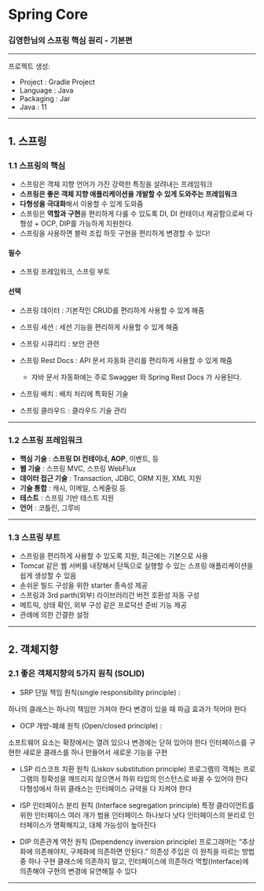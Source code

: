 # Spring Core

### 김영한님의 스프링 핵심 원리 - 기본편
****

프로젝트 생성:
* Project : Gradle Project
* Language : Java
* Packaging : Jar
* Java : 11
****

## 1. 스프링
### 1.1 스프링의 핵심

- 스프링은 객체 지향 언어가 가진 강력한 특징을 살려내는 프레임워크
- **스프링은 좋은 객체 지향 애플리케이션을 개발할 수 있게 도와주는 프레임워크**
- **다형성을 극대화**해서 이용할 수 있게 도와줌
- 스프링은 **역할과 구현**을 편리하게 다룰 수 있도록 DI, DI 컨테이너 제공함으로써 다형성 + OCP, DIP를 가능하게 지원한다.
- 스프링을 사용하면 블럭 조립 하듯 구현을 편리하게 변경할 수 있다!


#### 필수
- 스프링 프레임워크, 스프링 부트
#### 선택 
- 스프링 데이터 : 기본적인 CRUD를 편리하게 사용할 수 있게 해줌

- 스프링 세션 : 세션 기능을 편리하게 사용할 수 있게 해줌

- 스프링 시큐리티 : 보안 관련

- 스프링 Rest Docs : API 문서 자동화 관리를 편리하게 사용할 수 있게 해줌
  - 자바 문서 자동화에는 주로 Swagger 와 Spring Rest Docs 가 사용된다.
- 스프링 배치 : 배치 처리에 특화된 기술

- 스프링 클라우드 : 클라우드 기술 관리


****

### 1.2 스프링 프레임워크

- **핵심 기술** : **스프링 DI 컨테이너, AOP**, 이벤트, 등
- **웹 기술** : 스프링 MVC, 스프링 WebFlux
- **데이터 접근 기술** : Transaction, JDBC, ORM 지원, XML 지원
- **기술 통합** : 캐시, 이메일, 스케줄링 등
- **테스트** : 스프링 기반 테스트 지원
- **언어** : 코틀린, 그루비

****

### 1.3 스프링 부트

- 스프링을 편리하게 사용할 수 있도록 지원, 최근에는 기본으로 사용
- Tomcat 같은 웹 서버를 내장해서 단독으로 실행할 수 있는 스프링 애플리케이션을 쉽게 생성할 수 있음
- 손쉬운 빌드 구성을 위한 starter 종속성 제공
- 스프링과 3rd parth(외부) 라이브러리간 버전 호환성 자동 구성
- 메트릭, 상태 확인, 외부 구성 같은 프로덕션 준비 기능 제공
- 관례에 의한 간결한 설정

**** 

## 2. 객체지향
### 2.1 좋은 객체지향의 5가지 원칙 (SOLID)

* SRP 단일 책임 원칙(single responsibility principle) :

하나의 클래스는 하나의 책임만 가져야 한다
변경이 있을 때 파급 효과가 적어야 한다


* OCP 개방-폐쇄 원칙 (Open/closed principle) :

소프트웨어 요소는 확장에서는 열려 있으나 변경에는 닫혀 있어야 한다
인터페이스를 구현한 새로운 클래스를 하나 만들어서 새로운 기능을 구현


* LSP 리스코프 치환 원칙 (Liskov substitution principle)
프로그램의 객체는 프로그램의 정확성을 깨뜨리지 않으면서 하위 타입의 인스턴스로 바꿀 수 있어야 한다
다형성에서 하위 클래스는 인터페이스 규약을 다 지켜야 한다


* ISP 인터페이스 분리 원칙 (Interface segregation principle)
특정 클라이언트를 위한 인터페이스 여러 개가 범용 인터페이스 하나보다 낫다
인터페이스의 분리로 인터페이스가 명확해지고, 대체 가능성이 높아진다


* DIP 의존관계 역전 원칙 (Dependency inversion principle)
프로그래머는 “추상화에 의존해야지, 구체화에 의존하면 안된다.”
의존성 주입은 이 원칙을 따르는 방법 중 하나
구현 클래스에 의존하지 말고, 인터페이스에 의존하라
역할(Interface)에 의존해야 구현의 변경에 유연해질 수 있다

****